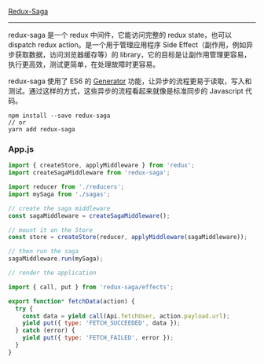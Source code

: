 [Redux-Saga](https://redux-saga-in-chinese.js.org/)

---

redux-saga 是一个 redux 中间件，它能访问完整的 redux state，也可以 dispatch redux action。是一个用于管理应用程序 Side Effect（副作用，例如异步获取数据，访问浏览器缓存等）的 library，它的目标是让副作用管理更容易，执行更高效，测试更简单，在处理故障时更容易。

redux-saga 使用了 ES6 的 [Generator](Asynchronous/Generator.md) 功能，让异步的流程更易于读取，写入和测试。通过这样的方式，这些异步的流程看起来就像是标准同步的 Javascript 代码。

```
npm install --save redux-saga
// or
yarn add redux-saga
```

### App.js

```javascript
import { createStore, applyMiddleware } from 'redux';
import createSagaMiddleware from 'redux-saga';

import reducer from './reducers';
import mySaga from './sagas';

// create the saga middleware
const sagaMiddleware = createSagaMiddleware();

// mount it on the Store
const store = createStore(reducer, applyMiddleware(sagaMiddleware));

// then run the saga
sagaMiddleware.run(mySaga);

// render the application
```

```js
import { call, put } from 'redux-saga/effects';

export function* fetchData(action) {
  try {
    const data = yield call(Api.fetchUser, action.payload.url);
    yield put({ type: 'FETCH_SUCCEEDED', data });
  } catch (error) {
    yield put({ type: 'FETCH_FAILED', error });
  }
}
```
